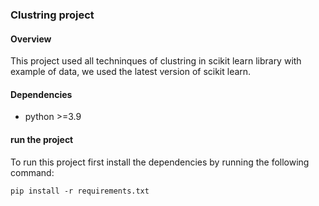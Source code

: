 ### Clustring project

#### Overview
This project used all techninques of clustring in scikit learn library with example of data, we used the latest version of scikit learn.

#### Dependencies

- python >=3.9

#### run the project
To run this project first install the dependencies by running the following command:

```
pip install -r requirements.txt
```

 
